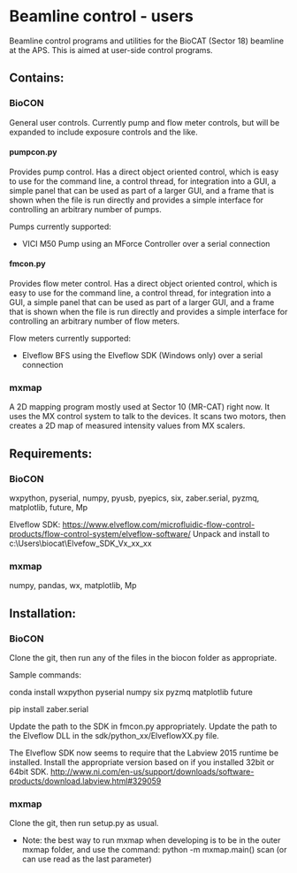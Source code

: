 # Beamline control - users
Beamline control programs and utilities for the BioCAT (Sector 18) beamline at the APS.
This is aimed at user-side control programs.


## Contains:

### BioCON

General user controls. Currently pump and flow meter controls, but will
be expanded to include exposure controls and the like.

#### pumpcon.py

Provides pump control. Has a direct object oriented control, which is easy to use
for the command line, a control thread, for integration into a GUI, a simple panel
that can be used as part of a larger GUI, and a frame that is shown when the
file is run directly and provides a simple interface for controlling an arbitrary
number of pumps.

Pumps currently supported:

*   VICI M50 Pump using an MForce Controller over a serial connection


#### fmcon.py

Provides flow meter control. Has a direct object oriented control, which is easy to use
for the command line, a control thread, for integration into a GUI, a simple panel
that can be used as part of a larger GUI, and a frame that is shown when the
file is run directly and provides a simple interface for controlling an arbitrary
number of flow meters.

Flow meters currently supported:

*   Elveflow BFS using the Elveflow SDK (Windows only) over a serial connection

### mxmap

A 2D mapping program mostly used at Sector 10 (MR-CAT) right now. It uses
the MX control system to talk to the devices. It scans two motors, then creates a
2D map of measured intensity values from MX scalers.


## Requirements:

### BioCON

wxpython, pyserial, numpy, pyusb, pyepics, six, zaber.serial, pyzmq, matplotlib, future, Mp

Elveflow SDK: https://www.elveflow.com/microfluidic-flow-control-products/flow-control-system/elveflow-software/
Unpack and install to c:\Users\biocat\Elvefow_SDK_Vx_xx_xx

### mxmap

numpy, pandas, wx, matplotlib, Mp


## Installation:

### BioCON

Clone the git, then run any of the files in the biocon folder as appropriate.

Sample commands:

conda install wxpython pyserial numpy six pyzmq matplotlib future

pip install zaber.serial

Update the path to the SDK in fmcon.py appropriately. Update the path to the
Elveflow DLL in the sdk/python_xx/ElveflowXX.py file.

The Elveflow SDK now seems to require that the Labview 2015 runtime be installed.
Install the appropriate version based on if you installed 32bit or 64bit SDK.
http://www.ni.com/en-us/support/downloads/software-products/download.labview.html#329059


### mxmap

Clone the git, then run setup.py as usual.

*   Note: the best way to run mxmap when developing is to be in the outer mxmap folder, and
    use the command: python -m mxmap.main() scan  (or can use read as the last parameter)
